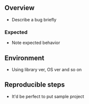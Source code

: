 ## Overview

- Describe a bug briefly

### Expected

- Note expected behavior

## Environment

- Using library ver, OS ver and so on

## Reproducible steps

- It'd be perfect to put sample project
